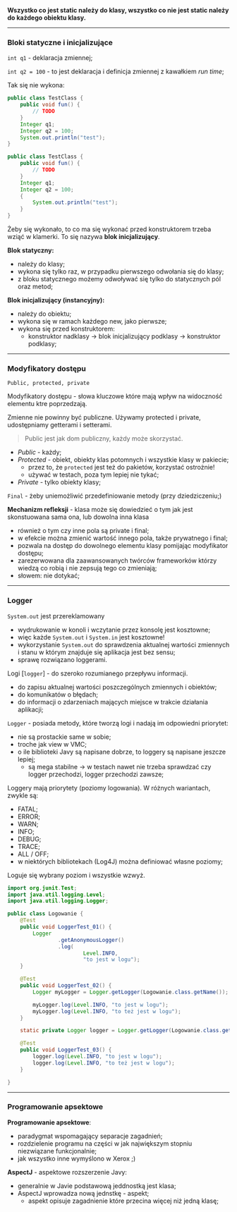 **Wszystko co jest static należy do klasy, wszystko co nie jest static należy do każdego obiektu klasy.**

---

### Bloki statyczne i inicjalizujące

`int q1` - deklaracja zmiennej;

`int q2 = 100` - to jest deklaracja i definicja zmiennej z kawałkiem _run time_;


Tak się nie wykona:
```JAVA
public class TestClass {
    public void fun() {
        // TODO
    }
    Integer q1;
    Integer q2 = 100;
    System.out.println("test");
}
```

```JAVA
public class TestClass {
    public void fun() {
        // TODO
    }
    Integer q1;
    Integer q2 = 100;
    {
        System.out.println("test");
    }
}
```
Żeby się wykonało, to co ma się wykonać przed konstruktorem trzeba wziąć w klamerki. To się nazywa **blok inicjalizujący**.

**Blok statyczny:**
- należy do klasy;
- wykona się tylko raz, w przypadku pierwszego odwołania się do klasy;
- z bloku statycznego możemy odwoływać się tylko do statycznych pól oraz metod;

**Blok inicjalizujący (instancyjny):**
- należy do obiektu;
- wykona się w ramach każdego new, jako pierwsze;
- wykona się przed konstruktorem:
    - konstruktor nadklasy -> blok inicjalizujący podklasy -> konstruktor podklasy;

---

### Modyfikatory dostępu

`Public, protected, private`

Modyfikatory dostępu - słowa kluczowe które mają wpływ na widoczność elementu ktre poprzedzają.

Zmienne nie powinny być publiczne. Używamy protected i private, udostępniamy getterami i setterami.

> Public jest jak dom publiczny, każdy może skorzystać.

- _Public_ - każdy;
- _Protected_ - obiekt, obiekty klas potomnych i wszystkie klasy w pakiecie;
    - przez to, że `protected` jest też do pakietów, korzystać ostrożnie!
    - używać w testach, poza tym lepiej nie tykać;
- _Private_ - tylko obiekty klasy;

`Final` - żeby uniemożliwić przedefiniowanie metody (przy dziedziczeniu;)

**Mechanizm refleksji** - klasa może się dowiedzieć o tym jak jest skonstuowana sama ona, lub dowolna inna klasa
- również o tym czy inne pola są private i final;
- w efekcie można zmienić wartość innego pola, także prywatnego i final;
- pozwala na dostęp do dowolnego elementu klasy pomijając modyfikator dostępu;
- zarezerwowana dla zaawansowanych twórców frameworków którzy wiedzą co robią i nie zepsują tego co zmieniają;
- słowem: nie dotykać;

---

### Logger

`System.out` jest przereklamowany
- wydrukowanie w konoli i wczytanie przez konsolę jest kosztowne;
- więc każde `System.out` i `System.in` jest kosztowne!
- wykorzystanie `System.out` do sprawdzenia aktualnej wartości zmiennych i stanu w którym znajduje się aplikacja jest bez sensu;
- sprawę rozwiązano loggerami.

Logi [`logger`] - do szeroko rozumianego przepływu informacji.
- do zapisu aktualnej wartości poszczególnych zmiennych i obiektów;
- do komunikatów o błędach;
- do informacji o zdarzeniach mających miejsce w trakcie działania aplikacji;

`Logger` - posiada metody, które tworzą logi i nadają im odpowiedni priorytet:
- nie są prostackie same w sobie;
- troche jak view w VMC;
- o ile biblioteki Javy są napisane dobrze, to loggery są napisane jeszcze lepiej; 
    - są mega stabilne -> w testach nawet nie trzeba sprawdzać czy logger przechodzi, logger przechodzi zawsze;

Loggery mają priorytety (poziomy logowania). W różnych wariantach, zwykle są:
- FATAL;
- ERROR;
- WARN;
- INFO;
- DEBUG;
- TRACE;
- ALL / OFF;
- w niektórych bibliotekach (Log4J) można definiować własne poziomy;

Loguje się wybrany poziom i wszystkie wzwyż.

```JAVA
import org.junit.Test;
import java.util.logging.Level;
import java.util.logging.Logger;

public class Logowanie {
    @Test
    public void LoggerTest_01() {
        Logger
                .getAnonymousLogger()
                .log(
                        Level.INFO,
                        "to jest w logu");
    }

    @Test
    public void LoggerTest_02() {
        Logger myLogger = Logger.getLogger(Logowanie.class.getName());

        myLogger.log(Level.INFO, "to jest w logu");
        myLogger.log(Level.INFO, "to też jest w logu");
    }

    static private Logger logger = Logger.getLogger(Logowanie.class.getName());

    @Test
    public void LoggerTest_03() {
        logger.log(Level.INFO, "to jest w logu");
        logger.log(Level.INFO, "to też jest w logu");
    }

}
```

---

### Programowanie apsektowe

**Programowanie apsektowe**:
- paradygmat wspomagający separacje zagadnień;
- rozdzielenie programu na części w jak największym stopniu niezwiązane funkcjonalnie;
- jak wszystko inne wymyślono w Xerox ;)

**AspectJ** - aspektowe rozszerzenie Javy:
- generalnie w Javie podstawową jeddnostką jest klasa;
- AspectJ wprowadza nową jednstkę - aspekt;
    - aspekt opisuje zagadnienie które przecina więcej niż jedną klasę;
